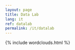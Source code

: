 ```yaml
---
layout: page
title: Data Lab
lang: it
ref: datalab
permalink: /it/datalab
---
```


{% include wordclouds.html %}
